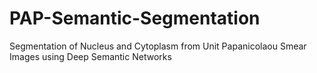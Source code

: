 # PAP-Semantic-Segmentation
 Segmentation of Nucleus and Cytoplasm from Unit Papanicolaou Smear Images using Deep Semantic Networks 
